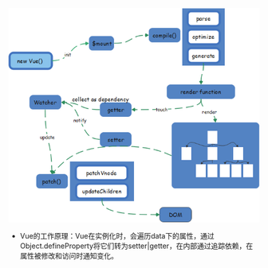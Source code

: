 ![响应式原理](./img/响应式原理.png)

* Vue的工作原理：Vue在实例化时，会遍历data下的属性，通过Object.defineProperty将它们转为setter|getter，在内部通过追踪依赖，在属性被修改和访问时通知变化。